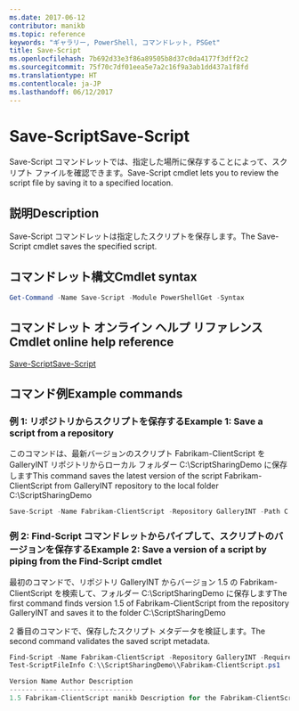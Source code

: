 ```yaml
---
ms.date: 2017-06-12
contributor: manikb
ms.topic: reference
keywords: "ギャラリー, PowerShell, コマンドレット, PSGet"
title: Save-Script
ms.openlocfilehash: 7b692d33e3f86a89505b8d37c0da4177f3dff2c2
ms.sourcegitcommit: 75f70c7df01eea5e7a2c16f9a3ab1dd437a1f8fd
ms.translationtype: HT
ms.contentlocale: ja-JP
ms.lasthandoff: 06/12/2017
---
```

# <a name="save-script"></a><span data-ttu-id="04d28-103">Save-Script</span><span class="sxs-lookup"><span data-stu-id="04d28-103">Save-Script</span></span>

<span data-ttu-id="04d28-104">Save-Script コマンドレットでは、指定した場所に保存することによって、スクリプト ファイルを確認できます。</span><span class="sxs-lookup"><span data-stu-id="04d28-104">Save-Script cmdlet lets you to review the script file by saving it to a specified location.</span></span>

## <a name="description"></a><span data-ttu-id="04d28-105">説明</span><span class="sxs-lookup"><span data-stu-id="04d28-105">Description</span></span>

<span data-ttu-id="04d28-106">Save-Script コマンドレットは指定したスクリプトを保存します。</span><span class="sxs-lookup"><span data-stu-id="04d28-106">The Save-Script cmdlet saves the specified script.</span></span>

## <a name="cmdlet-syntax"></a><span data-ttu-id="04d28-107">コマンドレット構文</span><span class="sxs-lookup"><span data-stu-id="04d28-107">Cmdlet syntax</span></span>

```powershell
Get-Command -Name Save-Script -Module PowerShellGet -Syntax
```
## <a name="cmdlet-online-help-reference"></a><span data-ttu-id="04d28-108">コマンドレット オンライン ヘルプ リファレンス</span><span class="sxs-lookup"><span data-stu-id="04d28-108">Cmdlet online help reference</span></span>

[<span data-ttu-id="04d28-109">Save-Script</span><span class="sxs-lookup"><span data-stu-id="04d28-109">Save-Script</span></span>](http://go.microsoft.com/fwlink/?LinkId=619786)

## <a name="example-commands"></a><span data-ttu-id="04d28-110">コマンド例</span><span class="sxs-lookup"><span data-stu-id="04d28-110">Example commands</span></span>

### <a name="example-1-save-a-script-from-a-repository"></a><span data-ttu-id="04d28-111">例 1: リポジトリからスクリプトを保存する</span><span class="sxs-lookup"><span data-stu-id="04d28-111">Example 1: Save a script from a repository</span></span>
<span data-ttu-id="04d28-112">このコマンドは、最新バージョンのスクリプト Fabrikam-ClientScript を GalleryINT リポジトリからローカル フォルダー C:\ScriptSharingDemo に保存します</span><span class="sxs-lookup"><span data-stu-id="04d28-112">This command saves the latest version of the script Fabrikam-ClientScript from GalleryINT repository to the local folder C:\ScriptSharingDemo</span></span>

```powershell
Save-Script -Name Fabrikam-ClientScript -Repository GalleryINT -Path C:\ScriptSharingDemo
```

### <a name="example-2-save-a-version-of-a-script-by-piping-from-the-find-script-cmdlet"></a><span data-ttu-id="04d28-113">例 2: Find-Script コマンドレットからパイプして、スクリプトのバージョンを保存する</span><span class="sxs-lookup"><span data-stu-id="04d28-113">Example 2: Save a version of a script by piping from the Find-Script cmdlet</span></span>

<span data-ttu-id="04d28-114">最初のコマンドで、リポジトリ GalleryINT からバージョン 1.5 の Fabrikam-ClientScript を検索して、フォルダー C:\ScriptSharingDemo に保存します</span><span class="sxs-lookup"><span data-stu-id="04d28-114">The first command finds version 1.5 of Fabrikam-ClientScript from the repository GalleryINT and saves it to the folder C:\ScriptSharingDemo</span></span>

<span data-ttu-id="04d28-115">2 番目のコマンドで、保存したスクリプト メタデータを検証します。</span><span class="sxs-lookup"><span data-stu-id="04d28-115">The second command validates the saved script metadata.</span></span>

```powershell
Find-Script -Name Fabrikam-ClientScript -Repository GalleryINT -RequiredVersion 1.5 | Save-Script -Path C:\\ScriptSharingDemo
Test-ScriptFileInfo C:\\ScriptSharingDemo\\Fabrikam-ClientScript.ps1

Version Name Author Description
------- ---- ------ -----------
1.5 Fabrikam-ClientScript manikb Description for the Fabrikam-ClientScript script
```

